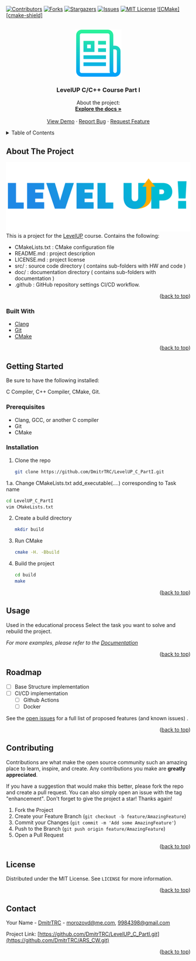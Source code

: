 <div id="top"></div>




<!-- PROJECT SHIELDS -->
<!--
*** I'm using markdown "reference style" links for readability.
*** Reference links are enclosed in brackets [ ] instead of parentheses ( ).
*** See the bottom of this document for the declaration of the reference variables
*** for contributors-url, forks-url, etc. This is an optional, concise syntax you may use.
*** https://www.markdownguide.org/basic-syntax/#reference-style-links
-->
[![Contributors][contributors-shield]][contributors-url]
[![Forks][forks-shield]][forks-url]
[![Stargazers][stars-shield]][stars-url]
[![Issues][issues-shield]][issues-url]
[![MIT License][license-shield]][license-url]
[![CMake][cmake-shield]][status_url]



<!-- PROJECT LOGO -->
<br />
<div align="center">
  <a href="https://github.com/DmitrTRC/LevelUP_C_PartI.git">
    <img src="Images/logo.png" alt="Logo" width="128" height="128">
  </a>

<h3 align="center">LevelUP C/C++ Course Part I</h3>

  <p align="center">
    About the project:
    <br />
    <a href="https://github.com/DmitrTRC/LevelUP_C_PartI.git"><strong>Explore the docs »</strong></a>
    <br />
    <br />
    <a href="https://github.com/DmitrTRC/LevelUP_C_PartI.git">View Demo</a>
    ·
    <a href="https://github.com/DmitrTRC/LevelUP_C_PartI.git/issues">Report Bug</a>
    ·
    <a href="https://github.com/DmitrTRC/LevelUP_C_PartI.git/issues">Request Feature</a>
  </p>
</div>



<!-- TABLE OF CONTENTS -->
<details>
  <summary>Table of Contents</summary>
  <ol>
    <li>
      <a href="#about-the-project">About The Project</a>
      <ul>
        <li><a href="#built-with">Built With</a></li>
      </ul>
    </li>
    <li>
      <a href="#getting-started">Getting Started</a>
      <ul>
        <li><a href="#prerequisites">Prerequisites</a></li>
        <li><a href="#installation">Installation</a></li>
      </ul>
    </li>
    <li><a href="#usage">Usage</a></li>
    <li><a href="#roadmap">Roadmap</a></li>
    <li><a href="#contributing">Contributing</a></li>
    <li><a href="#license">License</a></li>
    <li><a href="#contact">Contact</a></li>
    <li><a href="#acknowledgments">Acknowledgments</a></li>
  </ol>
</details>



<!-- ABOUT THE PROJECT -->

## About The Project

[![Product Name Screen Shot][product-screenshot]](https://https://levelp.ru)
This is a project for the [LevelUP](https://levelp.ru/courses/programmirovanie/fundamentals-of-programming-c-level-1/)
course.
Contains the following:

* CMakeLists.txt : CMake configuration file
* README.md : project description
* LICENSE.md : project license
* src/ : source code directory  ( contains sub-folders with HW and code )
* doc/ : documentation directory ( contains sub-folders with documentation )
* .github : GitHub repository settings CI/CD workflow.

<p align="right">(<a href="#top">back to top</a>)</p>

### Built With

* [Clang](https://clang.llvm.org/)
* [Git](https://git-scm.com/)
* [CMake](https://cmake.org/)

<p align="right">(<a href="#top">back to top</a>)</p>



<!-- GETTING STARTED -->

## Getting Started

Be sure to have the following installed:

C Compiler, C++ Compiler, CMake, Git.

### Prerequisites

* Clang, GCC, or another C compiler
* Git
* CMake

### Installation

1. Clone the repo
   ```sh
   git clone https://github.com/DmitrTRC/LevelUP_C_PartI.git
   ```

1.a. Change CMakeLists.txt add_executable(....) corresponding to Task name

   ```sh
   cd LevelUP_C_PartI
   vim CMakeLists.txt
   ```

2. Create a build directory
   ```sh
   mkdir build
   ```
3. Run CMake
   ```sh
   cmake -H. -Bbuild
   ```
4. Build the project
   ```sh
   cd build
   make
   ```

<p align="right">(<a href="#top">back to top</a>)</p>



<!-- USAGE EXAMPLES -->

## Usage

Used in the educational process
Select the task you want to solve and rebuild the project.

_For more examples, please refer to the [Documentation](https://example.com)_

<p align="right">(<a href="#top">back to top</a>)</p>



<!-- ROADMAP -->

## Roadmap

- [ ] Base Structure implementation
- [ ] CI/CD implementation
    - [ ] Github Actions
    - [ ] Docker

See the [open issues](https://github.com/DmitrTRC/LevelUP_C_PartI/issues) for a full list of proposed features (and
known issues)
.

<p align="right">(<a href="#top">back to top</a>)</p>



<!-- CONTRIBUTING -->

## Contributing

Contributions are what make the open source community such an amazing place to learn, inspire, and create. Any
contributions you make are **greatly appreciated**.

If you have a suggestion that would make this better, please fork the repo and create a pull request. You can also
simply open an issue with the tag "enhancement". Don't forget to give the project a star! Thanks again!

1. Fork the Project
2. Create your Feature Branch (`git checkout -b feature/AmazingFeature`)
3. Commit your Changes (`git commit -m 'Add some AmazingFeature'`)
4. Push to the Branch (`git push origin feature/AmazingFeature`)
5. Open a Pull Request

<p align="right">(<a href="#top">back to top</a>)</p>



<!-- LICENSE -->

## License

Distributed under the MIT License. See `LICENSE` for more information.

<p align="right">(<a href="#top">back to top</a>)</p> 



<!-- CONTACT -->

## Contact

Your Name - [DmitrTRC](https://twitter.com/twitter_handle) - morozovd@me.com, 9984398@gmail.com

Project Link: [https://github.com/DmitrTRC/LevelUP_C_PartI.git](https://github.com/DmitrTRC/ARS_CW.git)

<p align="right">(<a href="#top">back to top</a>)</p>






<!-- MARKDOWN LINKS & IMAGES -->
<!-- https://www.markdownguide.org/basic-syntax/#reference-style-links -->

[contributors-shield]: https://img.shields.io/github/contributors/DmitrTRC/LevelUP_C_PartI.svg?style=for-the-badge

[contributors-url]: https://github.com/DmitrTRC/LevelUP_C_PartI/graphs/contributors

[forks-shield]: https://img.shields.io/github/forks/DmitrTRC/LevelUP_C_PartI?style=for-the-badge

[forks-url]: https://github.com/github_username/LevelUP_C_PartI/network/members

[stars-shield]: https://img.shields.io/github/stars/DmitrTRC/LevelUP_C_PartI.svg?style=for-the-badge

[stars-url]: https://github.com/DmitrTRC/LevelUP_C_PartI/stargazers

[issues-shield]: https://img.shields.io/github/issues/DmitrTRC/LevelUP_C_PartI?style=for-the-badge

[issues-url]: https://github.com/DmitrTRC/LevelUP_C_PartI/issues

[license-shield]: https://img.shields.io/github/license/DmitrTRC/LevelUP_C_PartI?style=for-the-badge

[license-url]: https://github.com/DmitrTRC/LevelUP_C_PartI/blob/master/LICENSE

[product-screenshot]: Images/levelup-logo.png

[status_url]: https://github.com/DmitrTRC/LevelUP_C_PartI/actions/workflows/cmake.yml/badge.svghttps://github.com/DmitrTRC/LevelUP_C_PartI/actions/workflows/cmake.yml